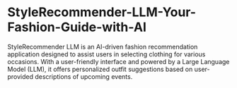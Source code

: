 # StyleRecommender-LLM-Your-Fashion-Guide-with-AI
StyleRecommender LLM is an AI-driven fashion recommendation application designed to assist users in selecting clothing for various occasions. With a user-friendly interface and powered by a Large Language Model (LLM), it offers personalized outfit suggestions based on user-provided descriptions of upcoming events.
